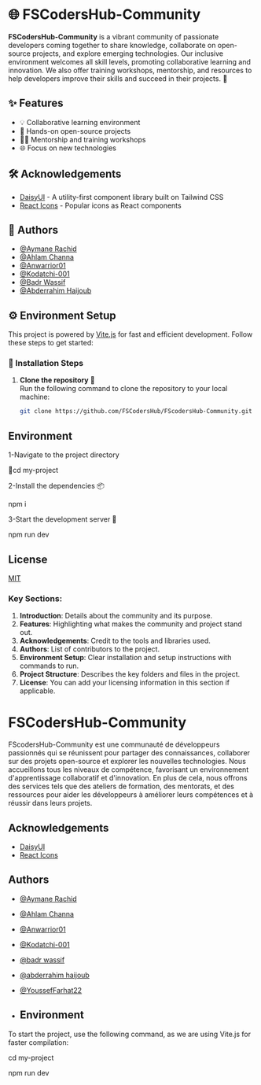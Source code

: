 # 🌐 FSCodersHub-Community

**FSCodersHub-Community** is a vibrant community of passionate developers coming together to share knowledge, collaborate on open-source projects, and explore emerging technologies. Our inclusive environment welcomes all skill levels, promoting collaborative learning and innovation. We also offer training workshops, mentorship, and resources to help developers improve their skills and succeed in their projects. 🚀

## ✨ Features

- 💡 Collaborative learning environment
- 🔧 Hands-on open-source projects
- 🧑‍🏫 Mentorship and training workshops
- 🌐 Focus on new technologies

## 🛠 Acknowledgements

- [DaisyUI](https://daisyui.com/components/mockup-code/) - A utility-first component library built on Tailwind CSS
- [React Icons](https://react-icons.github.io/react-icons/) - Popular icons as React components

## 👥 Authors

- [@Aymane Rachid](https://www.github.com/aymanecloclo)  
- [@Ahlam Channa](https://www.github.com/AhlamChanna)  
- [@Anwarrior01](https://www.github.com/Anwarrior01)  
- [@Kodatchi-001](https://www.github.com/Kodatchi-001)  
- [@Badr Wassif](https://www.github.com/nxxgh)  
- [@Abderrahim Haijoub](https://www.github.com/vbdw)  

## ⚙️ Environment Setup

This project is powered by [Vite.js](https://vitejs.dev/) for fast and efficient development. Follow these steps to get started:

### 📝 Installation Steps

1. **Clone the repository** 📂  
   Run the following command to clone the repository to your local machine:
   ```bash
   git clone https://github.com/FSCodersHub/FScodersHub-Community.git


## Environment 

1-Navigate to the project directory

 📁cd my-project

2-Install the dependencies 📦

  npm i

3-Start the development server 🚀

  npm run dev


## License

[MIT](https://choosealicense.com/licenses/mit/)

### Key Sections:
1. **Introduction**: Details about the community and its purpose.
2. **Features**: Highlighting what makes the community and project stand out.
3. **Acknowledgements**: Credit to the tools and libraries used.
4. **Authors**: List of contributors to the project.
5. **Environment Setup**: Clear installation and setup instructions with commands to run.
6. **Project Structure**: Describes the key folders and files in the project.
7. **License**: You can add your licensing information in this section if applicable.




# FSCodersHub-Community

FScodersHub-Community est une communauté de développeurs passionnés qui se réunissent pour partager des connaissances, collaborer sur des projets open-source et explorer les nouvelles technologies. Nous accueillons tous les niveaux de compétence, favorisant un environnement d'apprentissage collaboratif et d'innovation. En plus de cela, nous offrons des services tels que des ateliers de formation, des mentorats, et des ressources pour aider les développeurs à améliorer leurs compétences et à réussir dans leurs projets.

## Acknowledgements

 - [DaisyUI](https://daisyui.com/components/mockup-code/)
 - [React Icons](https://daisyui.com/components/mockup-code/)
 

## Authors

- [@Aymane Rachid](https://www.github.com/aymanecloclo) 
- [@Ahlam Channa](https://www.github.com/AhlamChanna) 
- [@Anwarrior01](https://www.github.com/Anwarrior01) 

- [@Kodatchi-001](https://www.github.com/Kodatchi-001) 
- [@badr wassif](https://www.github.com/nxxgh) 
- [@abderrahim haijoub](https://www.github.com/vbdw) 
- [@YoussefFarhat22](https://www.github.com/YoussefFarhat22)
- ## Environment 
To start the project, use the following command, as we are using Vite.js for faster compilation:

cd my-project

npm run dev


